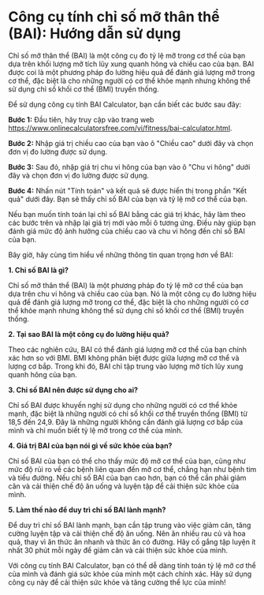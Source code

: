 Công cụ tính chỉ số mỡ thân thể (BAI): Hướng dẫn sử dụng
========================================================

Chỉ số mỡ thân thể (BAI) là một công cụ đo tỷ lệ mỡ trong cơ thể của bạn dựa trên khối lượng mỡ tích lũy xung quanh hông và chiều cao của bạn. BAI được coi là một phương pháp đo lường hiệu quả để đánh giá lượng mỡ trong cơ thể, đặc biệt là cho những người có cơ thể khỏe mạnh nhưng không thể sử dụng chỉ số khối cơ thể (BMI) truyền thống.

Để sử dụng công cụ tính BAI Calculator, bạn cần biết các bước sau đây:

**Bước 1:** Đầu tiên, hãy truy cập vào trang web <https://www.onlinecalculatorsfree.com/vi/fitness/bai-calculator.html>.

**Bước 2:** Nhập giá trị chiều cao của bạn vào ô "Chiều cao" dưới đây và chọn đơn vị đo lường được sử dụng.

**Bước 3:** Sau đó, nhập giá trị chu vi hông của bạn vào ô "Chu vi hông" dưới đây và chọn đơn vị đo lường được sử dụng.

**Bước 4:** Nhấn nút "Tính toán" và kết quả sẽ được hiển thị trong phần "Kết quả" dưới đây. Bạn sẽ thấy chỉ số BAI của bạn và tỷ lệ mỡ cơ thể của bạn.

Nếu bạn muốn tính toán lại chỉ số BAI bằng các giá trị khác, hãy làm theo các bước trên và nhập lại giá trị mới vào mỗi ô tương ứng. Điều này giúp bạn đánh giá mức độ ảnh hưởng của chiều cao và chu vi hông đến chỉ số BAI của bạn.

Bây giờ, hãy cùng tìm hiểu về những thông tin quan trọng hơn về BAI:

**1. Chỉ số BAI là gì?**

Chỉ số mỡ thân thể (BAI) là một phương pháp đo tỷ lệ mỡ cơ thể của bạn dựa trên chu vi hông và chiều cao của bạn. Nó là một công cụ đo lường hiệu quả để đánh giá lượng mỡ trong cơ thể, đặc biệt là cho những người có cơ thể khỏe mạnh nhưng không thể sử dụng chỉ số khối cơ thể (BMI) truyền thống.

**2. Tại sao BAI là một công cụ đo lường hiệu quả?**

Theo các nghiên cứu, BAI có thể đánh giá lượng mỡ cơ thể của bạn chính xác hơn so với BMI. BMI không phân biệt được giữa lượng mỡ cơ thể và lượng cơ bắp. Trong khi đó, BAI chỉ tập trung vào lượng mỡ tích lũy xung quanh hông của bạn.

**3. Chỉ số BAI nên được sử dụng cho ai?**

Chỉ số BAI được khuyến nghị sử dụng cho những người có cơ thể khỏe mạnh, đặc biệt là những người có chỉ số khối cơ thể truyền thống (BMI) từ 18,5 đến 24,9. Đây là những người không cần đánh giá lượng cơ bắp của mình và chỉ muốn biết tỷ lệ mỡ trong cơ thể của mình.

**4. Giá trị BAI của bạn nói gì về sức khỏe của bạn?**

Chỉ số BAI của bạn có thể cho thấy mức độ mỡ cơ thể của bạn, cũng như mức độ rủi ro về các bệnh liên quan đến mỡ cơ thể, chẳng hạn như bệnh tim và tiểu đường. Nếu chỉ số BAI của bạn cao hơn, bạn có thể cần phải giảm cân và cải thiện chế độ ăn uống và luyện tập để cải thiện sức khỏe của mình.

**5. Làm thế nào để duy trì chỉ số BAI lành mạnh?**

Để duy trì chỉ số BAI lành mạnh, bạn cần tập trung vào việc giảm cân, tăng cường luyện tập và cải thiện chế độ ăn uống. Nên ăn nhiều rau củ và hoa quả, thay vì ăn thức ăn nhanh và thức ăn có đường. Hãy cố gắng tập luyện ít nhất 30 phút mỗi ngày để giảm cân và cải thiện sức khỏe của mình.

Với công cụ tính BAI Calculator, bạn có thể dễ dàng tính toán tỷ lệ mỡ cơ thể của mình và đánh giá sức khỏe của mình một cách chính xác. Hãy sử dụng công cụ này để cải thiện sức khỏe và tăng cường thể lực của mình!